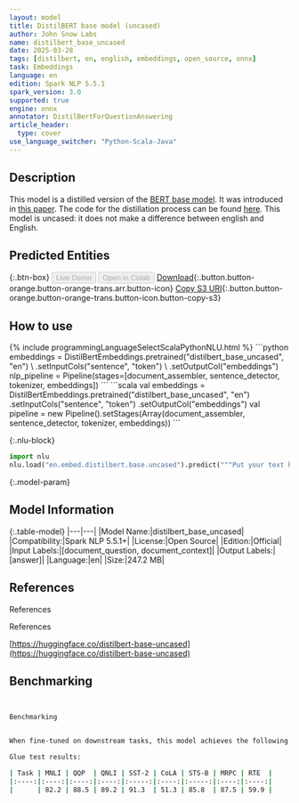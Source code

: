 ```yaml
---
layout: model
title: DistilBERT base model (uncased)
author: John Snow Labs
name: distilbert_base_uncased
date: 2025-03-28
tags: [distilbert, en, english, embeddings, open_source, onnx]
task: Embeddings
language: en
edition: Spark NLP 5.5.1
spark_version: 3.0
supported: true
engine: onnx
annotator: DistilBertForQuestionAnswering
article_header:
  type: cover
use_language_switcher: "Python-Scala-Java"
---
```


## Description

This model is a distilled version of the [BERT base model](https://huggingface.co/bert-base-cased). It was introduced in [this paper](https://arxiv.org/abs/1910.01108). The code for the distillation process can be found [here](https://github.com/huggingface/transformers/tree/master/examples/research_projects/distillation). This model is uncased: it does not make a difference between english and English.

## Predicted Entities



{:.btn-box}
<button class="button button-orange" disabled>Live Demo</button>
<button class="button button-orange" disabled>Open in Colab</button>
[Download](https://s3.amazonaws.com/auxdata.johnsnowlabs.com/public/models/distilbert_base_uncased_en_5.5.1_3.0_1743126338055.zip){:.button.button-orange.button-orange-trans.arr.button-icon}
[Copy S3 URI](s3://auxdata.johnsnowlabs.com/public/models/distilbert_base_uncased_en_5.5.1_3.0_1743126338055.zip){:.button.button-orange.button-orange-trans.button-icon.button-copy-s3}

## How to use



<div class="tabs-box" markdown="1">
{% include programmingLanguageSelectScalaPythonNLU.html %}
```python
embeddings = DistilBertEmbeddings.pretrained("distilbert_base_uncased", "en") \
.setInputCols("sentence", "token") \
.setOutputCol("embeddings")
nlp_pipeline = Pipeline(stages=[document_assembler, sentence_detector, tokenizer, embeddings])
```
```scala
val embeddings = DistilBertEmbeddings.pretrained("distilbert_base_uncased", "en")
.setInputCols("sentence", "token")
.setOutputCol("embeddings")
val pipeline = new Pipeline().setStages(Array(document_assembler, sentence_detector, tokenizer, embeddings))
```

{:.nlu-block}
```python
import nlu
nlu.load("en.embed.distilbert.base.uncased").predict("""Put your text here.""")
```
</div>

{:.model-param}
## Model Information

{:.table-model}
|---|---|
|Model Name:|distilbert_base_uncased|
|Compatibility:|Spark NLP 5.5.1+|
|License:|Open Source|
|Edition:|Official|
|Input Labels:|[document_question, document_context]|
|Output Labels:|[answer]|
|Language:|en|
|Size:|247.2 MB|

## References

References

References

[https://huggingface.co/distilbert-base-uncased](https://huggingface.co/distilbert-base-uncased)

## Benchmarking

```bash


Benchmarking


When fine-tuned on downstream tasks, this model achieves the following results:

Glue test results:

| Task | MNLI | QQP  | QNLI | SST-2 | CoLA | STS-B | MRPC | RTE  |
|:----:|:----:|:----:|:----:|:-----:|:----:|:-----:|:----:|:----:|
|      | 82.2 | 88.5 | 89.2 | 91.3  | 51.3 | 85.8  | 87.5 | 59.9 |
```